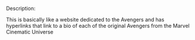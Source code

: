 Description:

This is basically like a website dedicated to the Avengers and has hyperlinks that link to a bio of each of the original Avengers from the Marvel Cinematic Universe